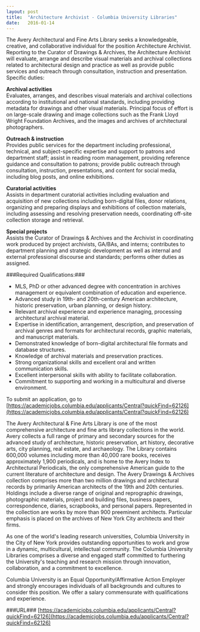 ```yaml
---
layout: post
title:  "Architecture Archivist - Columbia University Libraries"
date:   2016-01-14
---
```

The Avery Architectural and Fine Arts Library seeks a knowledgeable, creative, and collaborative individual for the position Architecture Archivist. Reporting to the Curator of Drawings & Archives, the Architecture Archivist will evaluate, arrange and describe visual materials and archival collections related to architectural design and practice as well as provide public services and outreach through consultation, instruction and presentation. Specific duties:

**Archival activities**  
Evaluates, arranges, and describes visual materials and archival collections according to institutional and national standards, including providing metadata for drawings and other visual materials. Principal focus of effort is on large-scale drawing and image collections such as the Frank Lloyd Wright Foundation Archives, and the images and archives of architectural photographers.

**Outreach & instruction**  
Provides public services for the department including professional, technical, and subject-specific expertise and support to patrons and department staff; assist in reading room management, providing reference guidance and consultation to patrons; provide public outreach through consultation, instruction, presentations, and content for social media, including blog posts, and online exhibitions.

**Curatorial activities**  
Assists in department curatorial activities including evaluation and acquisition of new collections including born-digital files, donor relations, organizing and preparing displays and exhibitions of collection materials, including assessing and resolving preservation needs, coordinating off-site collection storage and retrieval.

**Special projects**  
Assists the Curator of Drawings & Archives and the Archivist in coordinating work produced by project archivists, GA/BAs, and interns; contributes to department planning and strategic development as well as internal and external professional discourse and standards; performs other duties as assigned.

###Required Qualifications:###
* MLS, PhD or other advanced degree with concentration in archives management or equivalent combination of education and experience.
* Advanced study in 19th- and 20th-century American architecture, historic preservation, urban planning, or design history.
* Relevant archival experience and experience managing, processing architectural archival material.
* Expertise in identification, arrangement, description, and preservation of archival genres and formats for architectural records, graphic materials, and manuscript materials.
* Demonstrated knowledge of born-digital architectural file formats and database structures.
* Knowledge of archival materials and preservation practices.
* Strong organizational skills and excellent oral and written communication skills.
* Excellent interpersonal skills with ability to facilitate collaboration. 
* Commitment to supporting and working in a multicultural and diverse environment.

To submit an application, go to [https://academicjobs.columbia.edu/applicants/Central?quickFind=62126](https://academicjobs.columbia.edu/applicants/Central?quickFind=62126)

The Avery Architectural & Fine Arts Library is one of the most comprehensive architecture and fine arts library collections in the world. Avery collects a full range of primary and secondary sources for the advanced study of architecture, historic preservation, art history, decorative arts, city planning, real estate, and archaeology. The Library contains 600,000 volumes including more than 40,000 rare books, receives approximately 1,900 periodicals, and is home to the Avery Index to Architectural Periodicals, the only comprehensive American guide to the current literature of architecture and design. The Avery Drawings & Archives collection comprises more than two million drawings and architectural records by primarily American architects of the 19th and 20th centuries. Holdings include a diverse range of original and reprographic drawings, photographic materials, project and building files, business papers, correspondence, diaries, scrapbooks, and personal papers. Represented in the collection are works by more than 900 preeminent architects. Particular emphasis is placed on the archives of New York City architects and their firms. 

As one of the world's leading research universities, Columbia University in the City of New York provides outstanding opportunities to work and grow in a dynamic, multicultural, intellectual community. The Columbia University Libraries comprises a diverse and engaged staff committed to furthering the University's teaching and research mission through innovation, collaboration, and a commitment to excellence.

Columbia University is an Equal Opportunity/Affirmative Action Employer and strongly encourages individuals of all backgrounds and cultures to consider this position. We offer a salary commensurate with qualifications and experience. 


###URL###
[https://academicjobs.columbia.edu/applicants/Central?quickFind=62126](https://academicjobs.columbia.edu/applicants/Central?quickFind=62126)
